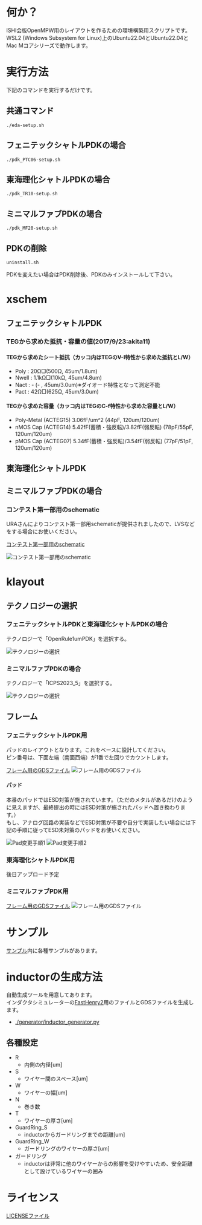 # 何か？
ISHI会版OpenMPW用のレイアウトを作るための環境構築用スクリプトです。  
WSL2 (Windows Subsystem for Linux)上のUbuntu22.04とUbuntu22.04とMac Mコアシリーズで動作します。  

# 実行方法
下記のコマンドを実行するだけです。  

## 共通コマンド
`./eda-setup.sh`

## フェニテックシャトルPDKの場合
`./pdk_PTC06-setup.sh`

## 東海理化シャトルPDKの場合
`./pdk_TR10-setup.sh`

## ミニマルファブPDKの場合
`./pdk_MF20-setup.sh`

## PDKの削除
`uninstall.sh`

PDKを変えたい場合はPDK削除後、PDKのみインストールして下さい。


# xschem
## フェニテックシャトルPDK
### TEGから求めた抵抗・容量の値(2017/9/23:akita11)
#### TEGから求めたシート抵抗（カッコ内はTEGのV-I特性から求めた抵抗とL/W）
- Poly : 20Ω□(500Ω, 45um/1.8um)
- Nwell : 1.1kΩ□(10kΩ, 45um/4.8um)
- Nact : - (- , 45um/3.0um)※ダイオード特性となって測定不能
- Pact : 42Ω□(625Ω, 45um/3.0um)

#### TEGから求めた容量（カッコ内はTEGのC-f特性から求めた容量とL/W）
- Poly-Metal (ACTEG15) 3.06fF/um^2 (44pF, 120um/120um)
- nMOS Cap (ACTEG14) 5.42fF(蓄積・強反転)/3.82fF(弱反転) (78pF/55pF, 120um/120um)
- pMOS Cap (ACTEG07) 5.34fF(蓄積・強反転)/3.54fF(弱反転) (77pF/51pF, 120um/120um)

## 東海理化シャトルPDK


## ミニマルファブPDKの場合
### コンテスト第一部用のschematic
URAさんによりコンテスト第一部用schematicが提供されましたので、LVSなどをする場合にお使いください。  

[コンテスト第一部用のschematic](./schematic/MF20/base_contest2024_maze_de_inverter.sch)  

![コンテスト第一部用のschematic](./images/MF20_contest_1part_schematic.png)


# klayout
## テクノロジーの選択
### フェニテックシャトルPDKと東海理化シャトルPDKの場合
テクノロジーで「OpenRule1umPDK」を選択する。

![テクノロジーの選択](./images/klayout_tech_OR1.png)

### ミニマルファブPDKの場合
テクノロジーで「ICPS2023_5」を選択する。

![テクノロジーの選択](./images/klayout_tech_MF20.png)


## フレーム
### フェニテックシャトルPDK用
パッドのレイアウトとなります。これをベースに設計してください。  
ピン番号は、下面左端（南面西端）が1番で左回りでカウントします。  

[フレーム用のGDSファイル](./GDS/PTC06/top_frame.gds)
![フレーム用のGDSファイル](./images/pad_frame.png)

#### パッド
本番のパッドではESD対策が施されています。（ただのメタルがあるだけのように見えますが、最終提出の時にはESD対策が施されたパッドへ置き換わります。）  
もし、アナログ回路の実装などでESD対策が不要や自分で実装したい場合には下記の手順に従ってESD未対策のパッドをお使いください。  

![Pad変更手順1](./images/pad_noesd_1.jpg)
![Pad変更手順2](./images/pad_noesd_2.jpg)



### 東海理化シャトルPDK用
後日アップロード予定


### ミニマルファブPDK用
[フレーム用のGDSファイル](https://github.com/mineda-support/ICPS2023_5/blob/main/Samples/Semicon2023/base_contest2023.GDS)
![フレーム用のGDSファイル](./images/minimalfab_2024_frame.png)


# サンプル
[サンプル](/samples)内に各種サンプルがあります。

# inductorの生成方法
自動生成ツールを用意してあります。  
インダクタシミュレーターの[FastHenry2](https://www.fastfieldsolvers.com/fasthenry2.htm)用のファイルとGDSファイルを生成します。  

- [./generator/inductor_generator.py](./generator/inductor_generator.py) 

## 各種設定
- R
    - 内側の内径[um]
- S
    - ワイヤー間のスペース[um]
- W
    - ワイヤーの幅[um]
- N
    - 巻き数
- T
    - ワイヤーの厚さ[um]
- GuardRing_S
    - inductorからガードリングまでの距離[um]
- GuardRing_W
    - ガードリングのワイヤーの厚さ[um]
- ガードリング
    - inductorは非常に他のワイヤーからの影響を受けやすいため、安全距離として設けているワイヤーの囲み




# ライセンス
[LICENSEファイル](LICENSE)
